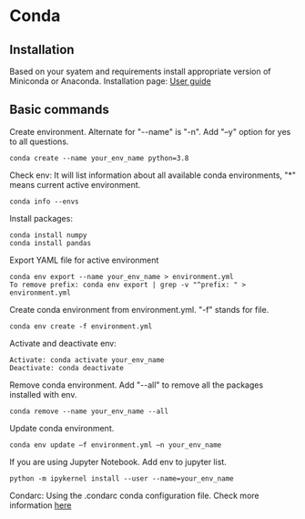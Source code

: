 # Conda 

## Installation
Based on your syatem and requirements  install appropriate version of Miniconda or Anaconda. 
Installation page: [User guide](https://conda.io/projects/conda/en/latest/user-guide/install/index.html)

## Basic commands
Create environment. Alternate for "--name" is "-n". Add "–y" option for yes to all questions.
```
conda create --name your_env_name python=3.8
```

Check env: It will list information about all available conda environments, "*" means current active environment.
```
conda info --envs
```

Install packages:
```
conda install numpy
conda install pandas
```

Export YAML file for active environment
```
conda env export --name your_env_name > environment.yml
To remove prefix: conda env export | grep -v "^prefix: " > environment.yml 
```

Create conda environment from environment.yml. "-f" stands for file.
```
conda env create -f environment.yml
```

Activate and deactivate env:
```
Activate: conda activate your_env_name
Deactivate: conda deactivate
```

Remove conda environment. Add "--all" to remove all the packages installed with env.
```
conda remove --name your_env_name --all
```

Update conda environment.
```
conda env update –f environment.yml –n your_env_name
```

If you are using Jupyter Notebook. Add env to jupyter list. 
```
python -m ipykernel install --user --name=your_env_name
```


Condarc: Using the .condarc conda configuration file. 
Check more information [here](https://docs.conda.io/projects/conda/en/latest/user-guide/configuration/use-condarc.html)

